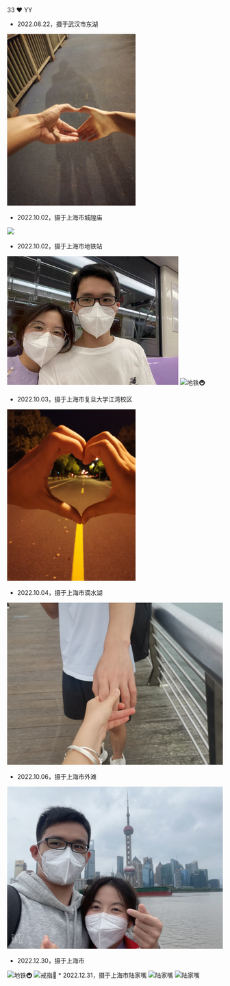 33 ❤️ YY

* 2022.08.22，摄于武汉市东湖

<img src="image/Hand-in-hand-for-the-first-time.jpg" alt="东湖" title="2022.08.22，摄于武汉市东湖" height="400" width="300" />

* 2022.10.02，摄于上海市城隍庙

![](./image/photo-sticker.jpg)

* 2022.10.02，摄于上海市地铁站

<div style="display:inline">
  <img src="image/subway.jpg" alt="地铁🚇" title="2022.10.02，摄于上海市地铁站" height="300" width="400" />
  <img src="image/subway2.jpg" alt="地铁🚇" title="2022.10.02，摄于上海市地铁站" height="300" width="400" />
</div>

* 2022.10.03，摄于上海市复旦大学江湾校区

 <img src="image/love.jpg" alt="复旦大学江湾校区" title="2022.10.03，摄于上海市复旦大学江湾校区" height="400" width="300" />

* 2022.10.04，摄于上海市滴水湖

![](./image/give-me-your-hand.jpg)

* 2022.10.06，摄于上海市外滩

![](./image/Shanghai-bund.jpg)

* 2022.12.30，摄于上海市

<div style="display:inline">
  <img src="image/subway3.jpg" alt="地铁🚇" title="2022.12.30，摄于上海市地铁站" height="400" width="300" />
  <img src="image/ring.jpg" alt="戒指💍" title="2022.12.30，摄于上海市复旦大学江湾校区" height="400" width="300" />
</div>
* 2022.12.31，摄于上海市陆家嘴

<div style="display:inline">
  <img src="image/lujiazui1.jpg" alt="陆家嘴" title="2022.12.31，摄于上海市陆家嘴" height="400" width="300" />
  <img src="image/lujiazui2.jpg" alt="陆家嘴" title="2022.12.31，摄于上海市陆家嘴" height="400" width="300" />
</div>
